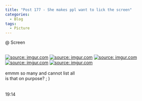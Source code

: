 ```yaml
---
title: "Post 177 - She makes ppl want to lick the screen"
categories:
  - Blog
tags:
  - Picture
---
```


@ Screen


<br/>
<a href="https://imgur.com/xI9mMWp"><img src="https://i.imgur.com/xI9mMWp.jpg" title="source: imgur.com" /></a>
<a href="https://imgur.com/FU3yWqO"><img src="https://i.imgur.com/FU3yWqO.jpg" title="source: imgur.com" /></a>
<a href="https://imgur.com/nf8d7G4"><img src="https://i.imgur.com/nf8d7G4.jpg" title="source: imgur.com" /></a>
<a href="https://imgur.com/l8KNwIC"><img src="https://i.imgur.com/l8KNwIC.jpg" title="source: imgur.com" /></a>
<a href="https://imgur.com/Evb7b2L"><img src="https://i.imgur.com/Evb7b2L.jpg" title="source: imgur.com" /></a>
<br/>

<br/>
emmm so many and cannot list all
<br/>
 is that on purpose? ; )
<br/>
<br/>

<br/>
19:14
<br/>
<script src="https://utteranc.es/client.js"
        repo="serendipityinlife/serendipityinlife.github.io"
        issue-term="pathname"
        theme="github-light"
        crossorigin="anonymous"
        async>
</script>
